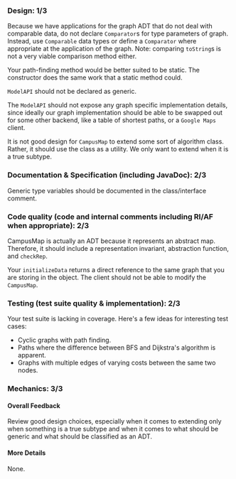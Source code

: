 ### Design: 1/3

Because we have applications for the graph ADT that do not deal with comparable
data, do not declare `Comparator`s for type parameters of graph. Instead, use
`Comparable` data types or define a `Comparator` where appropriate
at the application of the graph. Note: comparing `toString`s is not a very
viable comparison method either.

Your path-finding method would be better suited to be static. The constructor
does the same work that a static method could.

`ModelAPI` should not be declared as generic.

The `ModelAPI` should not expose any graph specific implementation details,
since ideally our graph implementation should be able to be swapped out for some
other backend, like a table of shortest paths, or a `Google Maps` client.

It is not good design for `CampusMap` to extend some sort of algorithm class.
Rather, it should use the class as a utility. We only want to extend when it is
a true subtype.

### Documentation & Specification (including JavaDoc): 2/3

Generic type variables should be documented in the class/interface comment.

### Code quality (code and internal comments including RI/AF when appropriate): 2/3

CampusMap is actually an ADT because it represents an abstract map. Therefore,
it should include a representation invariant, abstraction function, and
`checkRep`.

Your `initializeData` returns a direct reference to the same graph that you are
storing in the object. The client should not be able to modify the `CampusMap`.

### Testing (test suite quality & implementation): 2/3

Your test suite is lacking in coverage.  Here's a few ideas for interesting test
cases:
- Cyclic graphs with path finding.
- Paths where the difference between BFS and Dijkstra's algorithm is apparent.
- Graphs with multiple edges of varying costs between the same two nodes.

### Mechanics: 3/3

#### Overall Feedback

Review good design choices, especially when it comes to extending only when
something is a true subtype and when it comes to what should be generic and
what should be classified as an ADT.

#### More Details

None.
